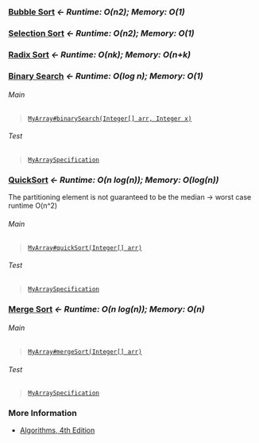 ### [Bubble Sort](https://en.wikipedia.org/wiki/Bubble_sort) *&larr; Runtime: O(n2); Memory: O(1)*

### [Selection Sort](https://en.wikipedia.org/wiki/Selection_sort) *&larr; Runtime: O(n2); Memory: O(1)*

### [Radix Sort](https://en.wikipedia.org/wiki/Radix_sort) *&larr; Runtime: O(nk); Memory: O(n+k)*

### [Binary Search](https://en.wikipedia.org/wiki/Binary_search_algorithm) *&larr; Runtime: O(log n); Memory: O(1)*
###### Main
>[`MyArray#binarySearch(Integer[] arr, Integer x)`](./src/main/java/MyArray.java#L2-L24)
###### Test
>[`MyArraySpecification`](./src/test/groovy/MyArraySpecification.groovy)

### [QuickSort](https://en.wikipedia.org/wiki/Quicksort) *&larr; Runtime: O(n log(n)); Memory: O(log(n))*
The partitioning element is not guaranteed to be the median &rarr; worst case runtime O(n^2)
###### Main
>[`MyArray#quickSort(Integer[] arr)`](./src/main/java/MyArray.java#L25-L60)
###### Test
>[`MyArraySpecification`](./src/test/groovy/MyArraySpecification.groovy)

### [Merge Sort](https://en.wikipedia.org/wiki/Merge_sort) *&larr; Runtime: O(n log(n)); Memory: O(n)*
###### Main
>[`MyArray#mergeSort(Integer[] arr)`](./src/main/java/MyArray.java#L61-L96)
###### Test
>[`MyArraySpecification`](./src/test/groovy/MyArraySpecification.groovy)

### More Information
- [Algorithms, 4th Edition](https://algs4.cs.princeton.edu/home/)
